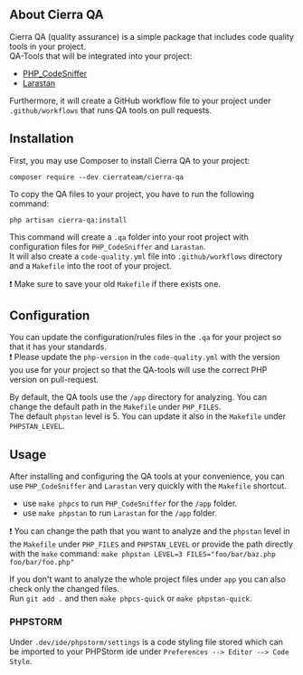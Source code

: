 ## About Cierra QA

Cierra QA (quality assurance) is a simple package that includes code quality tools in your project.  
QA-Tools that will be integrated into your project:

- [PHP_CodeSniffer](https://github.com/squizlabs/PHP_CodeSniffer)
- [Larastan](https://github.com/nunomaduro/larastan)

Furthermore, it will create a GitHub workflow file to your project under `.github/workflows` that runs QA tools on pull requests.

## Installation

First, you may use Composer to install Cierra QA to your project:
```
composer require --dev cierrateam/cierra-qa
```

To copy the QA files to your project, you have to run the following command:
```
php artisan cierra-qa:install
```

This command will create a `.qa` folder into your root project with configuration files for `PHP_CodeSniffer` and `Larastan`.  
It will also create a `code-quality.yml` file into `.github/workflows` directory and a `Makefile` into the root of your project.

❗️ Make sure to save your old `Makefile` if there exists one.

## Configuration

You can update the configuration/rules files in the `.qa` for your project so that it has your standards.  
❗ Please update the `php-version` in the `code-quality.yml` with the version you use for your project so that the QA-tools will use the correct PHP version on pull-request.

By default, the QA tools use the `/app` directory for analyzing. You can change the default path in the `Makefile` under `PHP_FILES`.  
The default `phpstan` level is 5. You can update it also in the `Makefile` under `PHPSTAN_LEVEL`.

## Usage

After installing and configuring the QA tools at your convenience, you can use `PHP_CodeSniffer` and `Larastan` very quickly with the `Makefile` shortcut.
- use `make phpcs` to run `PHP_CodeSniffer` for the `/app` folder.
- use `make phpstan` to run `Larastan` for the `/app` folder.

❗ You can change the path that you want to analyze and the `phpstan` level in the `Makefile` under `PHP_FILES` and `PHPSTAN_LEVEL` or provide the path directly with the `make` command:
`make phpstan LEVEL=3 FILES="foo/bar/baz.php foo/bar/foo.php"`

If you don't want to analyze the whole project files under `app` you can also check only the changed files.  
Run `git add .` and then `make phpcs-quick` or `make phpstan-quick`.

### PHPSTORM

Under `.dev/ide/phpstorm/settings` is a code styling file stored which can be imported to your PHPStorm ide under `Preferences --> Editor --> Code Style`.
